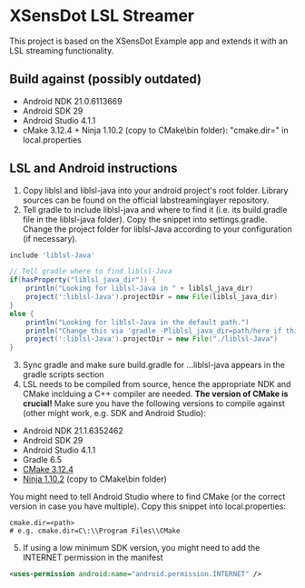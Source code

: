 # XSensDot LSL Streamer
This project is based on the XSensDot Example app and extends it with an LSL streaming functionality.

## Build against (possibly outdated)
- Android NDK 21.0.6113669
- Android SDK 29
- Android Studio 4.1.1
- cMake 3.12.4 + Ninja 1.10.2 (copy to CMake\bin folder): "cmake.dir=<path>" in local.properties

## LSL and Android instructions
1. Copy liblsl and liblsl-java into your android project's root folder. Library sources can be found on the official labstreaminglayer repository.
2. Tell gradle to include liblsl-java and where to find it (i.e. its build.gradle file in the liblsl-java folder). Copy the snippet into settings.gradle. Change the project folder for liblsl-Java according to your configuration (if necessary).
```gradle
include 'liblsl-Java'

// Tell gradle where to find liblsl-Java
if(hasProperty("liblsl_java_dir")) {
    println("Looking for liblsl-Java in " + liblsl_java_dir)
    project(':liblsl-Java').projectDir = new File(liblsl_java_dir)
}
else {
    println("Looking for liblsl-Java in the default path.")
    println("Change this via 'gradle -Pliblsl_java_dir=path/here if this fails")
    project(':liblsl-Java').projectDir = new File("./liblsl-Java")
}
```
3. Sync gradle and make sure build.gradle for ...liblsl-java appears in the gradle scripts section
4. LSL needs to be compiled from source, hence the appropriate NDK and CMake inclduing a C++ compiler are needed. __The version of CMake is crucial!__
Make sure you have the following versions to compile against (other might work, e.g. SDK and Android Studio):
* Android NDK 21.1.6352462
* Android SDK 29
* Android Studio 4.1.1
* Gradle 6.5
* [CMake 3.12.4](https://cmake.org/files/v3.12/)
* [Ninja 1.10.2](https://ninja-build.org/) (copy to CMake\bin folder)

You might need to tell Android Studio where to find CMake (or the correct version in case you have multiple). Copy this snippet into local.properties:
```
cmake.dir=<path>
# e.g. cmake.dir=C\:\\Program Files\\CMake
```
5. If using a low minimum SDK version, you might need to add the INTERNET permission in the manifest
```xml
<uses-permission android:name="android.permission.INTERNET" />
```
